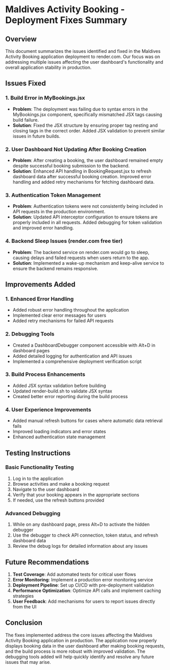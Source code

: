 # Maldives Activity Booking - Deployment Fixes Summary

## Overview
This document summarizes the issues identified and fixed in the Maldives Activity Booking application deployment to render.com. Our focus was on addressing multiple issues affecting the user dashboard's functionality and overall application stability in production.

## Issues Fixed

### 1. Build Error in MyBookings.jsx
- **Problem**: The deployment was failing due to syntax errors in the MyBookings.jsx component, specifically mismatched JSX tags causing build failure.
- **Solution**: Fixed the JSX structure by ensuring proper tag nesting and closing tags in the correct order. Added JSX validation to prevent similar issues in future builds.

### 2. User Dashboard Not Updating After Booking Creation
- **Problem**: After creating a booking, the user dashboard remained empty despite successful booking submission to the backend.
- **Solution**: Enhanced API handling in BookingRequest.jsx to refresh dashboard data after successful booking creation. Improved error handling and added retry mechanisms for fetching dashboard data.

### 3. Authentication Token Management
- **Problem**: Authentication tokens were not consistently being included in API requests in the production environment.
- **Solution**: Updated API interceptor configuration to ensure tokens are properly included in all requests. Added debugging for token validation and improved error handling.

### 4. Backend Sleep Issues (render.com free tier)
- **Problem**: The backend service on render.com would go to sleep, causing delays and failed requests when users return to the app.
- **Solution**: Implemented a wake-up mechanism and keep-alive service to ensure the backend remains responsive.

## Improvements Added

### 1. Enhanced Error Handling
- Added robust error handling throughout the application
- Implemented clear error messages for users
- Added retry mechanisms for failed API requests

### 2. Debugging Tools
- Created a DashboardDebugger component accessible with Alt+D in dashboard pages
- Added detailed logging for authentication and API issues
- Implemented a comprehensive deployment verification script

### 3. Build Process Enhancements
- Added JSX syntax validation before building
- Updated render-build.sh to validate JSX syntax
- Created better error reporting during the build process

### 4. User Experience Improvements
- Added manual refresh buttons for cases where automatic data retrieval fails
- Improved loading indicators and error states
- Enhanced authentication state management

## Testing Instructions

### Basic Functionality Testing
1. Log in to the application
2. Browse activities and make a booking request
3. Navigate to the user dashboard 
4. Verify that your booking appears in the appropriate sections
5. If needed, use the refresh buttons provided

### Advanced Debugging
1. While on any dashboard page, press Alt+D to activate the hidden debugger
2. Use the debugger to check API connection, token status, and refresh dashboard data
3. Review the debug logs for detailed information about any issues

## Future Recommendations
1. **Test Coverage**: Add automated tests for critical user flows
2. **Error Monitoring**: Implement a production error monitoring service
3. **Deployment Pipeline**: Set up CI/CD with pre-deployment validation
4. **Performance Optimization**: Optimize API calls and implement caching strategies
5. **User Feedback**: Add mechanisms for users to report issues directly from the UI

## Conclusion
The fixes implemented address the core issues affecting the Maldives Activity Booking application in production. The application now properly displays booking data in the user dashboard after making booking requests, and the build process is more robust with improved validation. The debugging tools added will help quickly identify and resolve any future issues that may arise.

